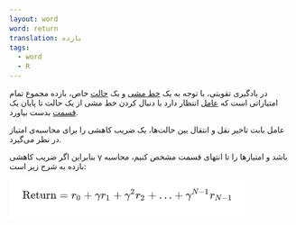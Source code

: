 ```yaml
---
layout: word
word: return
translation: بازده
tags:
  - word
  - R
---
```

در یادگیری تقویتی، با توجه به یک [خط مشی](/P/policy/) و یک [حالت](/S/state/) خاص، بازده مجموع تمام امتیازاتی است که [عامل](/A/agent/) انتظار دارد با دنبال کردن خط مشی از یک حالت تا پایان یک [قسمت](/E/episode/) بدست بیاورد.

عامل بابت تاخیر نقل و انتقال بین حالت‌‌ها، یک ضریب کاهشی را برای محاسبه‌ی امتیاز در نظر می‌گیرد.

بنابراین اگر ضریب کاهشی γ باشد و امتیازها را تا انتهای قسمت مشخص کنیم، محاسبه بازده به شرح زیر است:

![](/assets/img/2020-07-28_23-39.png "return")